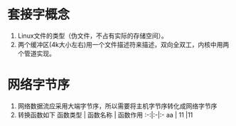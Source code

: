 # 套接字概念
1. Linux文件的类型（伪文件，不占有实际的存储空间）。
2. 两个缓冲区(4k大小左右)用一个文件描述符来描述，双向全双工，内核中用两个管道实现。

# 网络字节序
1. 网络数据流应采用大端字节序，所以需要将主机字节序转化成网络字节序
2. 转换函数如下
函数类型 | 函数名称 | 函数作用
:-:|:-|:-
aa | 11 |11


